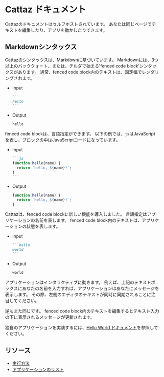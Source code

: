 # Cattaz ドキュメント

Cattazのドキュメントはセルフホストされています。
あなたは同じページでテキストを編集したり、アプリを動かしたりできます。

## Markdownシンタックス

Cattazのシンタックスは、Markdownに基づいています。
Markdownには、3つ以上のバッククォート、または、チルダで始まる'fenced code block'シンタックスがあります。
通常、fenced code block内のテキストは、固定幅でレンダリングされます。

* Input

  ~~~md
  ```
  hello
  ```
  ~~~

* Output

  <!-- markdownlint-disable MD040 -->
  ```
  hello
  ```
  <!-- markdownlint-enable MD040 -->

fenced code blockは、言語指定ができます。
以下の例では、`js`はJavaScriptを表し、ブロックの中はJavaScriptコードになっています。

* Input

  ~~~md
  ```js
  function hello(name) {
    return `hello, ${name}!`;
  }
  ```
  ~~~

* Output

  ```js
  function hello(name) {
    return `hello, ${name}!`;
  }
  ```

Cattazは、fenced code blockに新しい機能を導入しました。
言語指定はアプリケーションの名前を表します。
fenced code block内のテキストは、アプリケーションの状態を表します。

* Input

  ~~~md
  ```hello
  world
  ```
  ~~~

* Output

  ```hello
  world
  ```

アプリケーションはインタラクティブに動きます。
例えば、上記のテキストボックスにあなたの名前を入力すれば、アプリケーションはあなたにメッセージを表示します。
その際、左側のエディタのテキストが同時に同期されることに注目してください。

逆もまた同じです。
fenced code block内のテキストを編集するとテキスト入力の下に表示されるメッセージが更新されます。

独自のアプリケーションを実装するには、[Hello World ドキュメント](./app-hello)を参照してください。

## リソース

* [実行方法](./usage)
* [アプリケーションのリスト](../apps)
